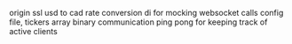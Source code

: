 origin
ssl
usd to cad rate conversion
di for mocking websocket calls
config file, tickers array
binary communication
ping pong for keeping track of active clients